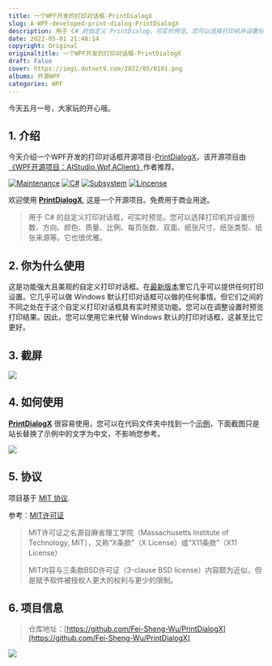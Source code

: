 ```yaml
---
title: 一个WPF开发的打印对话框-PrintDialogX
slug: A-WPF-developed-print-dialog-PrintDialogX
description: 用于 C# 的自定义 PrintDialog，可实时预览。您可以选择打印机并设置份数、方向、颜色、质量、比例、每张页数、双面、纸张尺寸、纸张类型、纸张来源等。它也很优雅。
date: 2022-05-01 21:48:14
copyright: Original
originaltitle: 一个WPF开发的打印对话框-PrintDialogX
draft: False
cover: https://img1.dotnet9.com/2022/05/0101.png
albums: 开源WPF
categories: WPF
---
```


今天五月一号，大家玩的开心哦。

## 1. 介绍

今天介绍一个WPF开发的打印对话框开源项目-[PrintDialogX](https://github.com/Fei-Sheng-Wu/PrintDialogX)，该开源项目由[《WPF开源项目：AIStudio.Wpf.AClient》](https://dotnet9.com/2021/07/wpf-open-source-project-aistudio-wpf-aclient)作者推荐。

[![Maintenance](https://img.shields.io/badge/Maintained-✖-red.svg?style=flat-square)](https://github.com/Fei-Sheng-Wu/PrintDialogX/)
[![C#](https://img.shields.io/badge/C%23-100%25-blue.svg?style=flat-square)](https://docs.microsoft.com/en-us/dotnet/csharp/)
[![Subsystem](https://img.shields.io/badge/Subsystem-WPF-green.svg?style=flat-square)](https://docs.microsoft.com/en-us/visualstudio/designers/getting-started-with-wpf)
[![Lincense](https://img.shields.io/badge/Lincense-MIT-orange.svg?style=flat-square)](https://github.com/Fei-Sheng-Wu/PrintDialogX/blob/master/LICENSE.txt)

欢迎使用 **[PrintDialogX](https://github.com/Fei-Sheng-Wu/PrintDialogX/)**, 这是一个开源项目。免费用于商业用途。

>用于 C# 的自定义打印对话框，可实时预览。您可以选择打印机并设置份数、方向、颜色、质量、比例、每页张数、双面、纸张尺寸、纸张类型、纸张来源等。它也很优雅。

## 2. 你为什么使用

这是功能强大且美观的自定义打印对话框。在[最新版本](https://github.com/Fei-Sheng-Wu/PrintDialogX/tree/1.5.2.0/)里它几乎可以提供任何打印设置。它几乎可以做 Windows 默认打印对话框可以做的任何事情。但它们之间的不同之处在于这个自定义打印对话框具有实时预览功能。您可以在调整设置时预览打印结果。因此，您可以使用它来代替 Windows 默认的打印对话框，这甚至比它更好。

## 3. 截屏

![](https://img1.dotnet9.com/2022/05/0101.png)

## 4. 如何使用

**[PrintDialogX](https://github.com/Fei-Sheng-Wu/PrintDialogX/)** 很容易使用，您可以在代码文件夹中找到一个[示例](https://github.com/Fei-Sheng-Wu/PrintDialogX/tree/1.5.2.0/PrintDialog)，下面截图只是站长替换了示例中的文字为中文，不影响您参考。

![](https://img1.dotnet9.com/2022/05/0102.gif)

## 5. 协议

项目基于 [MIT 协议](https://github.com/Fei-Sheng-Wu/PrintDialogX/blob/master/LICENSE.txt).

参考：[MIT许可证](https://baike.baidu.com/item/MIT%E8%AE%B8%E5%8F%AF%E8%AF%81/6671281?fr=aladdin)

>MIT许可证之名源自麻省理工学院（Massachusetts Institute of Technology, MIT），又称“X条款”（X License）或“X11条款”（X11 License）
>
>MIT内容与三条款BSD许可证（3-clause BSD license）内容颇为近似，但是赋予软件被授权人更大的权利与更少的限制。

## 6. 项目信息

>仓库地址：[https://github.com/Fei-Sheng-Wu/PrintDialogX](https://github.com/Fei-Sheng-Wu/PrintDialogX)

![](https://img1.dotnet9.com/2022/05/0103.png)